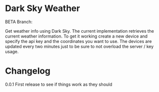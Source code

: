 # Dark Sky Weather

BETA Branch: 

Get weather info using Dark Sky. The current implementation retrieves the current weather information. To get it working
create a new device and specify the api key and the coordinates you want to use. The devices are updated every two minutes just to be sure
to not overload the server / key usage.


# Changelog

0.0.1 First release to see if things work as they should

